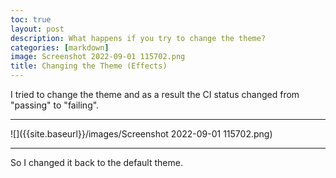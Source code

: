 ```yaml
---
toc: true
layout: post
description: What happens if you try to change the theme?
categories: [markdown]
image: Screenshot 2022-09-01 115702.png
title: Changing the Theme (Effects)
---
```


I tried to change the theme and as a result the CI status changed from "passing" to "failing".

---

![]({{site.baseurl}}/images/Screenshot 2022-09-01 115702.png)

---

So I changed it back to the default theme.
